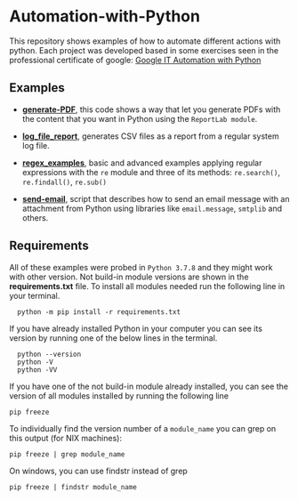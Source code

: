 # Automation-with-Python

This repository shows examples of how to automate different actions with python. Each project was developed based in some exercises seen in the professional certificate of google: [Google IT Automation with Python](https://www.coursera.org/professional-certificates/google-it-automation)

## Examples

* **[generate-PDF](https://github.com/Alejandro-ZZ/Automation-with-Python/tree/master/generate-PDF)**, this code shows a way that let you generate PDFs with the content that you want in Python using the `ReportLab module`.

* **[log_file_report](https://github.com/Alejandro-ZZ/Automation-with-Python/tree/master/log_file_report)**, generates CSV files as a report from a regular system log file.

* **[regex_examples](https://github.com/Alejandro-ZZ/Automation-with-Python/tree/master/regex_examples)**, basic and advanced examples applying regular expressions with the `re` module and three of its methods: `re.search()`, `re.findall()`, `re.sub()`

* **[send-email](https://github.com/Alejandro-ZZ/Automation-with-Python/tree/master/send-email)**, script that describes how to send an email message with an attachment from Python using libraries like `email.message`, `smtplib` and others.

## Requirements

All of these examples were probed in `Python 3.7.8` and they might work with other version. Not build-in module versions are shown in the **requirements.txt** file.
To install all modules needed run the following line in your terminal.

      python -m pip install -r requirements.txt

If you have already installed Python in your computer you can see its version by running one of the below lines in the terminal.

      python --version
      python -V
      python -VV

If you have one of the not build-in module already installed, you can see the version of all modules installed by running the following line

    pip freeze

To individually find the version number of a `module_name` you can grep on this output (for NIX machines):

    pip freeze | grep module_name

On windows, you can use findstr instead of grep

    pip freeze | findstr module_name
